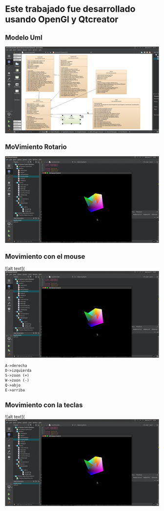 # Este trabajado fue desarrollado usando OpenGl y Qtcreator
## Modelo Uml
![alt text](https://github.com/Alg0r1thmic/Computer-Graphics/blob/master/3DCamera-Control/images/model.png)

## MoVimiento Rotario 
![alt text](https://github.com/Alg0r1thmic/Computer-Graphics/blob/master/3DCamera-Control/images/rotate.gif)

## Movimiento con el mouse
![alt text](![alt text](https://github.com/Alg0r1thmic/Computer-Graphics/blob/master/3DCamera-Control/images/rotate.gif)
```
A->derecha
D->izquierda
S->zoon (+)
W->zoon (-)
Q->abjo 
E->arriba
```

## Movimiento con la teclas 

![alt text](![alt text](https://github.com/Alg0r1thmic/Computer-Graphics/blob/master/3DCamera-Control/images/rotate.gif)

